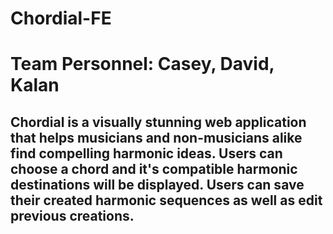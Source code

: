 # Chordial-FE

# Team Personnel: Casey, David, Kalan

## Chordial is a visually stunning web application that helps musicians and non-musicians alike find compelling harmonic ideas.  Users can choose a chord and it's compatible harmonic destinations will be displayed.  Users can save their created harmonic sequences as well as edit previous creations.
